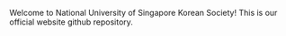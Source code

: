 Welcome to National University of Singapore Korean Society!
This is our official website github repository.